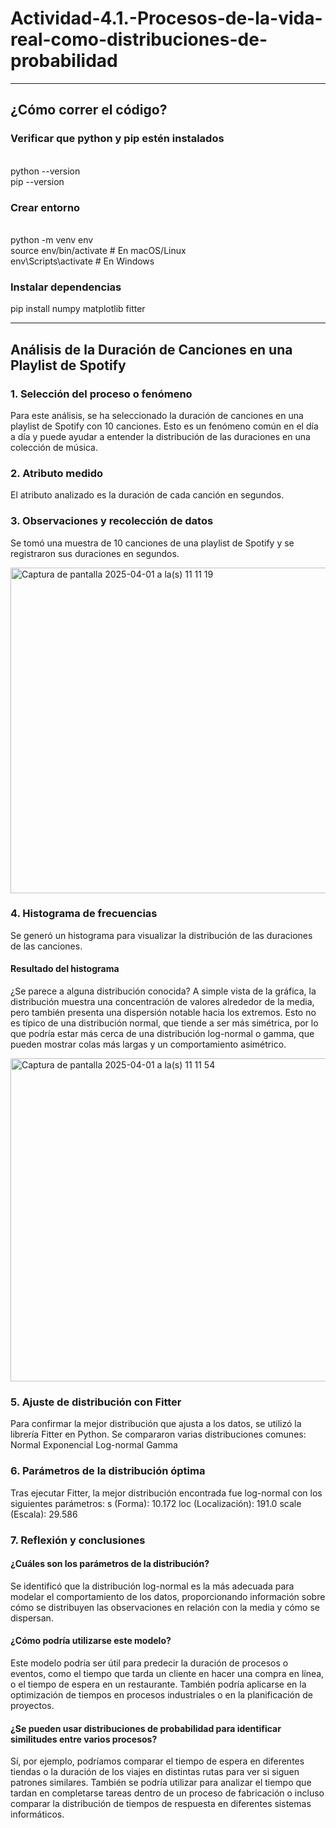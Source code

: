 # Actividad-4.1.-Procesos-de-la-vida-real-como-distribuciones-de-probabilidad

--------------------------------------------------------------------------------------------------------------------------------------------------------------------------------

## ¿Cómo correr el código?

### Verificar que python y pip estén instalados
<br>python --version
<br>pip --version

### Crear entorno
<br>python -m venv env
<br>source env/bin/activate  # En macOS/Linux
<br>env\Scripts\activate     # En Windows

### Instalar dependencias
pip install numpy matplotlib fitter

--------------------------------------------------------------------------------------------------------------------------------------------------------------------------------

## Análisis de la Duración de Canciones en una Playlist de Spotify

### 1. Selección del proceso o fenómeno
Para este análisis, se ha seleccionado la duración de canciones en una playlist de Spotify con 10 canciones. Esto es un fenómeno común en el día a día y puede ayudar a entender la distribución de las duraciones en una colección de música.

### 2. Atributo medido
El atributo analizado es la duración de cada canción en segundos.

### 3. Observaciones y recolección de datos
Se tomó una muestra de 10 canciones de una playlist de Spotify y se registraron sus duraciones en segundos.

<img width="521" alt="Captura de pantalla 2025-04-01 a la(s) 11 11 19" src="https://github.com/user-attachments/assets/106cee8f-ac7c-4071-abc8-0570e4b07f03" />


### 4. Histograma de frecuencias
Se generó un histograma para visualizar la distribución de las duraciones de las canciones.

#### Resultado del histograma
¿Se parece a alguna distribución conocida?
A simple vista de la gráfica, la distribución muestra una concentración de valores alrededor de la media, pero también presenta una dispersión notable hacia los extremos. Esto no es típico de una distribución normal, que tiende a ser más simétrica, por lo que podría estar más cerca de una distribución log-normal o gamma, que pueden mostrar colas más largas y un comportamiento asimétrico.

<img width="517" alt="Captura de pantalla 2025-04-01 a la(s) 11 11 54" src="https://github.com/user-attachments/assets/f5f141d5-2f48-409a-a9ed-192dcc804e1d" />


### 5. Ajuste de distribución con Fitter
Para confirmar la mejor distribución que ajusta a los datos, se utilizó la librería Fitter en Python. Se compararon varias distribuciones comunes:
Normal
Exponencial
Log-normal
Gamma

### 6. Parámetros de la distribución óptima
Tras ejecutar Fitter, la mejor distribución encontrada fue log-normal con los siguientes parámetros:
s (Forma): 10.172
loc (Localización): 191.0
scale (Escala): 29.586

### 7. Reflexión y conclusiones
#### ¿Cuáles son los parámetros de la distribución?
Se identificó que la distribución log-normal es la más adecuada para modelar el comportamiento de los datos, proporcionando información sobre cómo se distribuyen las observaciones en relación con la media y cómo se dispersan.

#### ¿Cómo podría utilizarse este modelo?
Este modelo podría ser útil para predecir la duración de procesos o eventos, como el tiempo que tarda un cliente en hacer una compra en línea, o el tiempo de espera en un restaurante. También podría aplicarse en la optimización de tiempos en procesos industriales o en la planificación de proyectos.

#### ¿Se pueden usar distribuciones de probabilidad para identificar similitudes entre varios procesos?
Sí, por ejemplo, podríamos comparar el tiempo de espera en diferentes tiendas o la duración de los viajes en distintas rutas para ver si siguen patrones similares. También se podría utilizar para analizar el tiempo que tardan en completarse tareas dentro de un proceso de fabricación o incluso comparar la distribución de tiempos de respuesta en diferentes sistemas informáticos.
